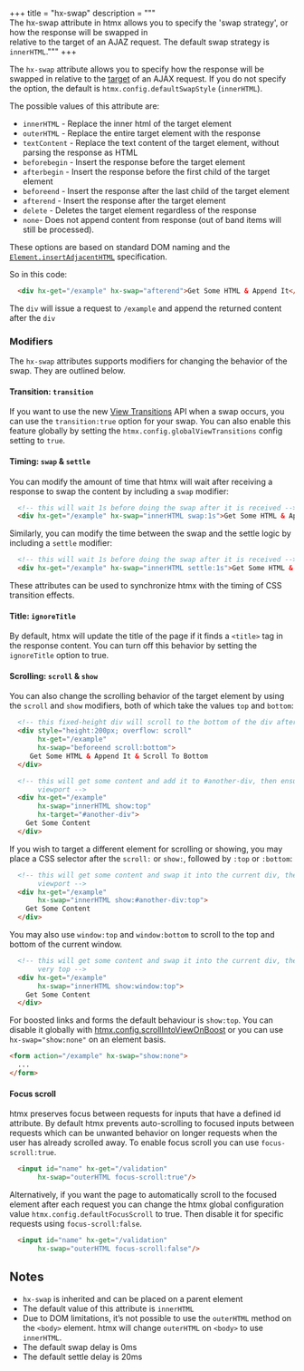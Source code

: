 +++
title = "hx-swap"
description = """\
  The hx-swap attribute in htmx allows you to specify the 'swap strategy', or how the response will be swapped in \
  relative to the target of an AJAZ request. The default swap strategy is `innerHTML`."""
+++

The `hx-swap` attribute allows you to specify how the response will be swapped in relative to the
[target](@/attributes/hx-target.md) of an AJAX request. If you do not specify the option, the default is
`htmx.config.defaultSwapStyle` (`innerHTML`).

The possible values of this attribute are:

* `innerHTML` - Replace the inner html of the target element
* `outerHTML` - Replace the entire target element with the response
* `textContent` - Replace the text content of the target element, without parsing the response as HTML
* `beforebegin` - Insert the response before the target element
* `afterbegin` - Insert the response before the first child of the target element
* `beforeend` - Insert the response after the last child of the target element
* `afterend` - Insert the response after the target element
* `delete` - Deletes the target element regardless of the response
* `none`- Does not append content from response (out of band items will still be processed).

These options are based on standard DOM naming and the 
[`Element.insertAdjacentHTML`](https://developer.mozilla.org/en-US/docs/Web/API/Element/insertAdjacentHTML)
specification.

So in this code:

```html
  <div hx-get="/example" hx-swap="afterend">Get Some HTML & Append It</div>
```

The `div` will issue a request to `/example` and append the returned content after the `div`

### Modifiers

The `hx-swap` attributes supports modifiers for changing the behavior of the swap.  They are outlined below.

#### Transition: `transition`

If you want to use the new [View Transitions](https://developer.mozilla.org/en-US/docs/Web/API/View_Transitions_API) API
when a swap occurs, you can use the `transition:true` option for your swap.  You can also enable this feature globally by
setting the `htmx.config.globalViewTransitions` config setting to `true`.

#### Timing: `swap` & `settle`

You can modify the amount of time that htmx will wait after receiving a response to swap the content
by including a `swap` modifier:

```html
  <!-- this will wait 1s before doing the swap after it is received -->
  <div hx-get="/example" hx-swap="innerHTML swap:1s">Get Some HTML & Append It</div>
```

Similarly, you can modify the time between the swap and the settle logic by including a `settle`
modifier:

```html
  <!-- this will wait 1s before doing the swap after it is received -->
  <div hx-get="/example" hx-swap="innerHTML settle:1s">Get Some HTML & Append It</div>
```

These attributes can be used to synchronize htmx with the timing of CSS transition effects.

#### Title: `ignoreTitle`

By default, htmx will update the title of the page if it finds a `<title>` tag in the response content.  You can turn
off this behavior by setting the `ignoreTitle` option to true.

#### Scrolling: `scroll` & `show`

You can also change the scrolling behavior of the target element by using the `scroll` and `show` modifiers, both
of which take the values `top` and `bottom`:

```html
  <!-- this fixed-height div will scroll to the bottom of the div after content is appended -->
  <div style="height:200px; overflow: scroll" 
       hx-get="/example" 
       hx-swap="beforeend scroll:bottom">
     Get Some HTML & Append It & Scroll To Bottom
  </div>
```

```html
  <!-- this will get some content and add it to #another-div, then ensure that the top of #another-div is visible in the 
       viewport -->
  <div hx-get="/example" 
       hx-swap="innerHTML show:top"
       hx-target="#another-div">
    Get Some Content
  </div>
```

If you wish to target a different element for scrolling or showing, you may place a CSS selector after the `scroll:`
or `show:`, followed by `:top` or `:bottom`:

```html
  <!-- this will get some content and swap it into the current div, then ensure that the top of #another-div is visible in the 
       viewport -->
  <div hx-get="/example" 
       hx-swap="innerHTML show:#another-div:top">
    Get Some Content
  </div>
```

You may also use `window:top` and `window:bottom` to scroll to the top and bottom of the current window.


```html
  <!-- this will get some content and swap it into the current div, then ensure that the viewport is scrolled to the
       very top -->
  <div hx-get="/example" 
       hx-swap="innerHTML show:window:top">
    Get Some Content
  </div>
```

For boosted links and forms the default behaviour is `show:top`. You can disable it globally with
[htmx.config.scrollIntoViewOnBoost](@/api.md#config) or you can use `hx-swap="show:none"` on an element basis.

```html
<form action="/example" hx-swap="show:none">
  ...
</form>
```

#### Focus scroll

htmx preserves focus between requests for inputs that have a defined id attribute. By default htmx prevents auto-scrolling to focused inputs between requests which can be unwanted behavior on longer requests when the user has already scrolled away. To enable focus scroll you can use `focus-scroll:true`.

```html
  <input id="name" hx-get="/validation" 
       hx-swap="outerHTML focus-scroll:true"/>
```

Alternatively, if you want the page to automatically scroll to the focused element after each request you can change the htmx global configuration value `htmx.config.defaultFocusScroll` to true. Then disable it for specific requests using `focus-scroll:false`.

```html
  <input id="name" hx-get="/validation" 
       hx-swap="outerHTML focus-scroll:false"/>
```

## Notes

* `hx-swap` is inherited and can be placed on a parent element
* The default value of this attribute is `innerHTML`
* Due to DOM limitations, it’s not possible to use the `outerHTML` method on the `<body>` element.
  htmx will change `outerHTML` on `<body>` to use `innerHTML`.
* The default swap delay is 0ms
* The default settle delay is 20ms
